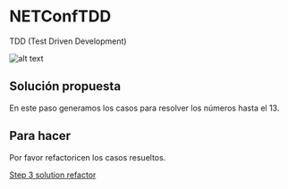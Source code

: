 # NETConfTDD

TDD (Test Driven Development)

![alt text](http://iwt2.org/wp-content/uploads/2015/06/tdd-logo-300x235.png)

## Solución propuesta

En este paso generamos los casos para resolver los números hasta el 13.

## Para hacer

Por favor refactoricen los casos resueltos.

[Step 3 solution refactor](https://github.com/luisfelipediaz/NETConfTDD/tree/Step3_Refactor)
